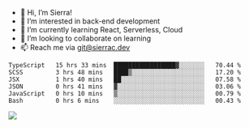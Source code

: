 - 👋 Hi, I’m Sierra!
- 👀 I’m interested in back-end development
- 🌱 I’m currently learning React, Serverless, Cloud
- 💞️ I’m looking to collaborate on learning
- 📫 Reach me via git@sierrac.dev

<!--START_SECTION:waka-->

```text
TypeScript   15 hrs 33 mins  █████████████████▓░░░░░░░   70.44 %
SCSS         3 hrs 48 mins   ████▒░░░░░░░░░░░░░░░░░░░░   17.20 %
JSX          1 hrs 40 mins   ██░░░░░░░░░░░░░░░░░░░░░░░   07.58 %
JSON         0 hrs 41 mins   ▓░░░░░░░░░░░░░░░░░░░░░░░░   03.06 %
JavaScript   0 hrs 10 mins   ▒░░░░░░░░░░░░░░░░░░░░░░░░   00.79 %
Bash         0 hrs 6 mins    ░░░░░░░░░░░░░░░░░░░░░░░░░   00.43 %
```

<!--END_SECTION:waka-->


![](https://hit.yhype.me/github/profile?user_id=7351311)
